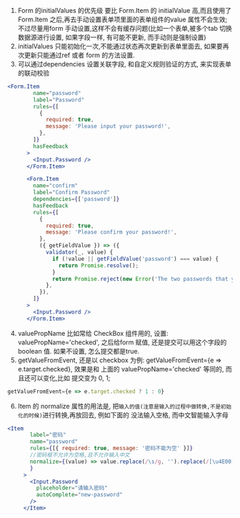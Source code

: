 

1. Form 的initialValues 的优先级 要比 Form.Item 的 initialValue 高,而且使用了Form.Item 之后,再去手动设置表单项里面的表单组件的value 属性不会生效; 不过尽量用form 手动设置,这样不会有缓存问题(比如一个表单,被多个tab 切换数据源进行设置, 如果字段一样, 有可能不更新, 而手动则是强制设置)
2. initialValues 只能初始化一次,不能通过状态再次更新到表单里面去, 如果要再次更新只能通过ref 或者 form 的方法设置.
3.  可以通过dependencies 设置关联字段, 和自定义规则验证的方式, 来实现表单的联动校验
```jsx
<Form.Item
        name="password"
        label="Password"
        rules={[
          {
            required: true,
            message: 'Please input your password!',
          },
        ]}
        hasFeedback
      >
        <Input.Password />
      </Form.Item>

      <Form.Item
        name="confirm"
        label="Confirm Password"
        dependencies={['password']}
        hasFeedback
        rules={[
          {
            required: true,
            message: 'Please confirm your password!',
          },
          ({ getFieldValue }) => ({
            validator(_, value) {
              if (!value || getFieldValue('password') === value) {
                return Promise.resolve();
              }
              return Promise.reject(new Error('The two passwords that you entered do not match!'));
            },
          }),
        ]}
      >
        <Input.Password />
      </Form.Item> 
```
4. valuePropName 比如常给 CheckBox 组件用的, 设置: valuePropName='checked', 之后给form 赋值, 还是提交可以用这个字段的boolean 值. 如果不设置, 怎么提交都是true.
5. getValueFromEvent, 还是以 checkbox 为例: getValueFromEvent={e => e.target.checked}, 效果是和 上面的 valuePropName='checked' 等同的, 而且还可以变化,比如 提交变为 0, 1;
 ```js
 getValueFromEvent={e => e.target.checked ? 1 : 0}
 ```
 6. Item 的 normalize 属性的用法是, 把```输入的值(注意是输入的过程中做转换,不是初始化的时候)```进行转换,再放回去, 例如下面的 没法输入空格, 而中文智能输入字母
 ```jsx
 <Item
        label="密码"
        name="password"
        rules={[{ required: true, message: '密码不能为空' }]}
        //密码框不允许为空格,且不允许输入中文
        normalize={(value) => value.replace(/\s/g, '').replace(/[\u4E00-\u9FA5]|[\uFE30-\uFFA0]/gi, '')
        }
      >
        <Input.Password
          placeholder="请输入密码"
          autoComplete="new-password"
        />
      </Item>
 ```
